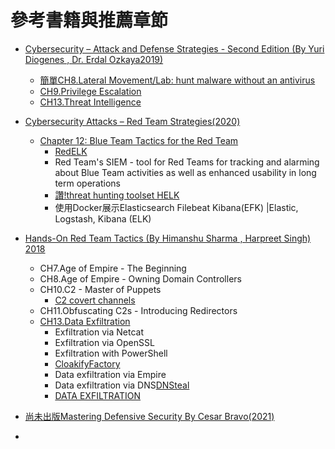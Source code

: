 # 參考書籍與推薦章節
- [Cybersecurity – Attack and Defense Strategies - Second Edition (By Yuri Diogenes , Dr. Erdal Ozkaya2019)](https://www.packtpub.com/product/cybersecurity-attack-and-defense-strategies-second-edition/9781838827793)
  - [簡單CH8.Lateral Movement/Lab: hunt malware without an antivirus](https://subscription.packtpub.com/book/security/9781838827793/8/ch08lvl1sec66/performing-lateral-movement)
  - [CH9.Privilege Escalation](https://subscription.packtpub.com/book/security/9781838827793/9)
  - [CH13.Threat Intelligence](https://subscription.packtpub.com/book/security/9781838827793/13/ch13lvl1sec11/open-source-tools-for-threat-intelligence)

- [Cybersecurity Attacks – Red Team Strategies(2020)](https://www.packtpub.com/product/cybersecurity-attacks-red-team-strategies/9781838828868)
  - [Chapter 12: Blue Team Tactics for the Red Team]()
    - [RedELK](https://github.com/outflanknl/RedELK) 
    - Red Team's SIEM - tool for Red Teams for tracking and alarming about Blue Team activities as well as enhanced usability in long term operations
    - [讚!threat hunting toolset HELK](https://github.com/Cyb3rWard0g/HELK)
    - 使用Docker展示Elasticsearch Filebeat Kibana(EFK) |Elastic, Logstash, Kibana (ELK)

- [Hands-On Red Team Tactics (By Himanshu Sharma , Harpreet Singh) 2018](https://www.packtpub.com/product/hands-on-red-team-tactics/9781788995238)
  - CH7.Age of Empire - The Beginning
  - CH8.Age of Empire - Owning Domain Controllers
  - CH10.C2 - Master of Puppets
    - [C2 covert channels](https://holdmybeersecurity.com/2017/10/15/part-3-how-to-red-team-setting-up-environment/)
  - CH11.Obfuscating C2s - Introducing Redirectors
  - [CH13.Data Exfiltration](https://subscription.packtpub.com/book/security/9781788995238/13)
    - Exfiltration via Netcat
    - Exfiltration via OpenSSL
    - Exfiltration with PowerShell
    - [CloakifyFactory](https://github.com/TryCatchHCF/Cloakify)
    - Data exfiltration via Empire
    - Data exfiltration via DNS[DNSteal](https://github.com/m57/dnsteal)
    - [DATA EXFILTRATION](https://azeria-labs.com/data-exfiltration/)

- [尚未出版Mastering Defensive Security By Cesar Bravo(2021)](https://www.packtpub.com/product/mastering-defensive-security/9781800208162)


- []()
